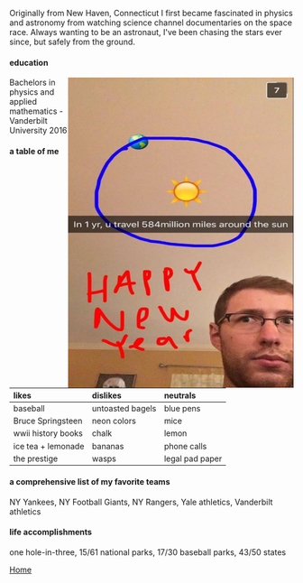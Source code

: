 
Originally from New Haven, Connecticut I first became fascinated in physics and astronomy
from watching science channel documentaries on the space race. Always wanting to be
an astronaut, I've been chasing the stars ever since, but safely from the ground. 

#### education

<img align="right" src= "./temp1.jpg" width="400" height="550">

Bachelors in physics and applied mathematics - Vanderbilt University 2016


#### a table of me
  
|          likes          |     dislikes      |    neutrals     |
|:------------------------|:------------------|:----------------|
| baseball                | untoasted bagels  | blue pens       |
| Bruce Springsteen       | neon colors       | mice            | 
| wwii history books      | chalk             | lemon           |
| ice tea + lemonade      | bananas           | phone calls     |
| the prestige            | wasps             | legal pad paper | 


#### a comprehensive list of my favorite teams

NY Yankees, NY Football Giants, NY Rangers, Yale athletics, Vanderbilt athletics 

#### life accomplishments

one hole-in-three, 15/61 national parks, 17/30 baseball parks, 43/50 states

[Home](./)

